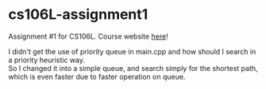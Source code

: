 # cs106L-assignment1
Assignment #1 for CS106L. Course website [here](http://cs106l.stanford.edu)!


I didn't get the use of priority queue in main.cpp and how should I search in a priority heuristic way.   
So I changed it into a simple queue, and search simply for the shortest path, which is even faster due to faster operation on queue.
